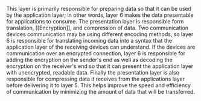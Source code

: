 This layer is primarily responsible for preparing data so that it can be used by the application layer; in other words, layer 6 makes the data presentable for applications to consume. The presentation layer is responsible form translation, [[Encryption]], and compression of data.
Two communication devices communication may be using different encoding methods, so layer 6 is responsible for translating incoming data into a syntax that the application layer of the receiving devices can understand.
If the devices are communication over an encrypted connection, layer 6 is responsible for adding the encryption on the sender's end as well as decoding the encryption on the receiver's end so that it can present the application layer with unencrypted, readable data. 
Finally the presentation layer is also responsible for compressing data it receives from the applications layer before delivering it to layer 5. This helps improve the speed and efficiency of communication by minimizing the amount of data that will be transferred.